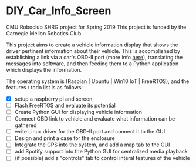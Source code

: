 # DIY_Car_Info_Screen
CMU Roboclub SHRG project for Spring 2019
This project is funded by the Carnegie Mellon Robotics Club


This project aims to create a vehicle information display that shows the driver pertinent information about their vehicle. This is accomplished by establishing a link via a car's OBD-II port (more info [here](https://www.geotab.com/blog/obd-ii/)), translating the messages into software, and then feeding them to a Python application which displays the information.

The operating system is (Raspian | Ubuntu | Win10 IoT | FreeRTOS), and the features / todo list is as follows:

- [x] setup a raspberry pi and screen
- [ ] Flash FreeRTOS and evaluate its potential
- [ ] Create Python GUI for displaying vehicle information
- [ ] Connect OBD link to vehicle and evaluate what information can be gathered
- [ ] write Linux driver for the OBD-II port and connect it to the GUI
- [ ] Design and print a case for the enclosure
- [ ] Integrate the GPS into the system, and add a map tab to the GUI
- [ ] add Spotify support into the Python GUI for centralized media playback
- [ ] (if possible) add a "controls" tab to control interal features of the vehicle
